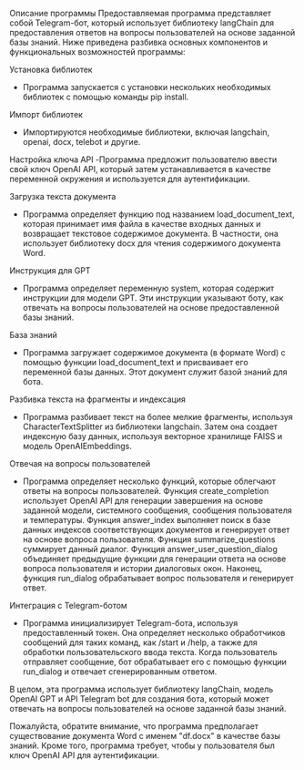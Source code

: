 Описание программы
Предоставляемая программа представляет собой Telegram-бот, который использует библиотеку langChain для предоставления ответов на вопросы пользователей на основе заданной базы знаний.
Ниже приведена разбивка основных компонентов и функциональных возможностей программы:

Установка библиотек
- Программа запускается с установки нескольких необходимых библиотек с помощью команды pip install.

Импорт библиотек
- Импортируются необходимые библиотеки, включая langchain, openai, docx, telebot и другие.

Настройка ключа API
-Программа предложит пользователю ввести свой ключ OpenAI API, который затем устанавливается в качестве переменной окружения и используется для аутентификации.

Загрузка текста документа
- Программа определяет функцию под названием load_document_text, которая принимает имя файла в качестве входных данных и возвращает текстовое содержимое документа.
  В частности, она использует библиотеку docx для чтения содержимого документа Word.

Инструкция для GPT
- Программа определяет переменную system, которая содержит инструкции для модели GPT. Эти инструкции указывают боту, как отвечать на вопросы пользователей на основе предоставленной базы знаний.

База знаний
- Программа загружает содержимое документа (в формате Word) с помощью функции load_document_text и присваивает его переменной базы данных. Этот документ служит базой знаний для бота.

Разбивка текста на фрагменты и индексация
- Программа разбивает текст на более мелкие фрагменты, используя CharacterTextSplitter из библиотеки langchain. Затем она создает индексную базу данных, используя векторное хранилище FAISS и модель OpenAIEmbeddings.

Отвечая на вопросы пользователей
- Программа определяет несколько функций, которые облегчают ответы на вопросы пользователей. Функция create_completion использует OpenAI API для генерации завершения на основе заданной модели, системного сообщения,
  сообщения пользователя и температуры. Функция answer_index выполняет поиск в базе данных индексов соответствующих документов и генерирует ответ на основе вопроса пользователя.
  Функция summarize_questions суммирует данный диалог. Функция answer_user_question_dialog объединяет предыдущие функции для генерации ответа на основе вопроса пользователя и истории диалоговых окон.
  Наконец, функция run_dialog обрабатывает вопрос пользователя и генерирует ответ.

Интеграция с Telegram-ботом
- Программа инициализирует Telegram-бота, используя предоставленный токен. Она определяет несколько обработчиков сообщений для таких команд, как /start и /help, а также для обработки пользовательского ввода текста.
  Когда пользователь отправляет сообщение, бот обрабатывает его с помощью функции run_dialog и отвечает сгенерированным ответом.

В целом, эта программа использует библиотеку langChain, модель OpenAI GPT и API Telegram bot для создания бота, который может отвечать на вопросы пользователей на основе заданной базы знаний.

Пожалуйста, обратите внимание, что программа предполагает существование документа Word с именем "df.docx" в качестве базы знаний. Кроме того, программа требует, чтобы у пользователя был ключ OpenAI API для аутентификации.
